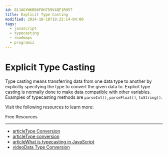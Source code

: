 ```yaml
---
id: 01JAGYWKB96F0H759V4QF1RH5T
title: Explicit Type Casting
modified: 2024-10-18T19:22:14-04:00
tags:
  - javascript
  - typecasting
  - roadmaps
  - programiz
---
```

# Explicit Type Casting

Type casting means transferring data from one data type to another by explicitly specifying the type to convert the given data to. Explicit type casting is normally done to make data compatible with other variables. Examples of typecasting methods are `parseInt()`, `parseFloat()`, `toString()`.

Visit the following resources to learn more:

Free Resources

---

- [articleType Conversion](https://www.c-sharpcorner.com/article/type-conversions-in-javascript/)
- [articleType conversion](https://developer.mozilla.org/en-US/docs/Glossary/Type_Conversion)
- [articleWhat is typecasting in JavaScript](https://www.tutorialspoint.com/explain-typecasting-in-javascript)
- [videoData Type Conversion](https://youtu.be/VQLYiFqetZM)